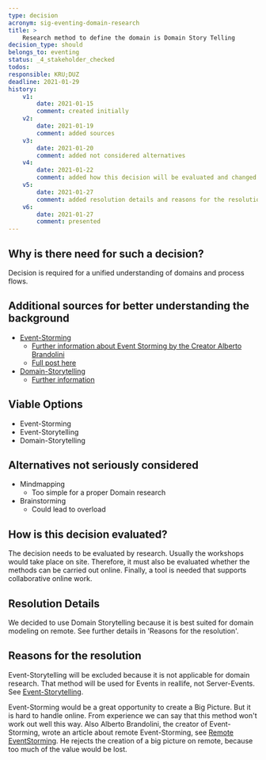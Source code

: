 ```yaml
---
type: decision
acronym: sig-eventing-domain-research
title: >
    Research method to define the domain is Domain Story Telling
decision_type: should
belongs_to: eventing
status: _4_stakeholder_checked
todos:
responsible: KRU;DUZ
deadline: 2021-01-29
history:
    v1:
        date: 2021-01-15
        comment: created initially
    v2:
        date: 2021-01-19
        comment: added sources
    v3:
        date: 2021-01-20
        comment: added not considered alternatives
    v4:
        date: 2021-01-22
        comment: added how this decision will be evaluated and changed the title
    v5:
        date: 2021-01-27
        comment: added resolution details and reasons for the resolution
    v6:
        date: 2021-01-27
        comment: presented
---
```


## Why is there need for such a decision?

Decision is required for a unified understanding of domains and process flows.


## Additional sources for better understanding the background

* [Event-Storming](https://www.knowis.com/de/blog/die-event-storming-methode-einsatz-im-projektalltag)
    * [Further information about Event Storming by the Creator Alberto Brandolini](https://blog.avanscoperta.it/2014/02/12/introducing-event-storming/)
    * [Full post here](http://ziobrando.blogspot.com/2013/11/introducing-event-storming.html)
* [Domain-Storytelling](https://domainstorytelling.org/)
    * [Further information](https://www.informatik-aktuell.de/management-und-recht/projektmanagement/fachliche-anforderungen-in-der-softwareentwicklung-wie-domain-storytelling-entwickler-und-fachexperten-zusammenbringt.html)


## Viable Options

* Event-Storming
* Event-Storytelling
* Domain-Storytelling


## Alternatives not seriously considered

* Mindmapping
    * Too simple for a proper Domain research
* Brainstorming
    * Could lead to overload


## How is this decision evaluated?

The decision needs to be evaluated by research. Usually the workshops would take place on site.
Therefore, it must also be evaluated whether the methods can be carried out online.
Finally, a tool is needed that supports collaborative online work.


<!--(**Before** you start working in this, please write down how you will evaluate this decision, and plan to 
come to a resolution. 
It is  **not sufficient** to perform a brief Google search, and then write  the "result" down. Any decision must
**always** be based on a thorough evaluation - if possible hands-on, i.e. by coding a brief proof-of-concept.
if this doesn't apply, then some other means of proper research must be given here - e.g. an evaluation of 
the most relevant literature or IT community sources.)-->

 
## Resolution Details

We decided to use Domain Storytelling because it is best suited for domain modeling on remote. See further details
in 'Reasons for the resolution'.


## Reasons for the resolution

Event-Storytelling will be excluded because it is not applicable for domain research.
That method will be used for Events in reallife, not Server-Events. See [Event-Storytelling](https://wearesparks.com/blog/event-storytelling).

Event-Storming would be a great opportunity to create a Big Picture. But it is hard to handle online.
From experience we can say that this method won't work out well this way. Also Alberto Brandolini, the creator of
Event-Storming, wrote an article about remote Event-Storming, see [Remote EventStorming](https://blog.avanscoperta.it/2020/03/26/remote-eventstorming/).
He rejects the creation of a big picture on remote, because too much of the value would be lost.

